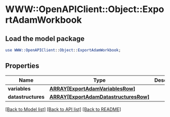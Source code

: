 # WWW::OpenAPIClient::Object::ExportAdamWorkbook

## Load the model package
```perl
use WWW::OpenAPIClient::Object::ExportAdamWorkbook;
```

## Properties
Name | Type | Description | Notes
------------ | ------------- | ------------- | -------------
**variables** | [**ARRAY[ExportAdamVariablesRow]**](ExportAdamVariablesRow.md) |  | [optional] 
**datastructures** | [**ARRAY[ExportAdamDatastructuresRow]**](ExportAdamDatastructuresRow.md) |  | [optional] 

[[Back to Model list]](../README.md#documentation-for-models) [[Back to API list]](../README.md#documentation-for-api-endpoints) [[Back to README]](../README.md)


